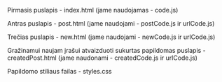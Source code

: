 Pirmasis puslapis - index.html (jame naudojamas - code.js)

Antras puslapis - post.html (jame naudojami - postCode.js ir urlCode.js)

Trečias puslapis - new.html (jame naudojami - newCode.js ir urlCode.js)

Gražinamui naujam įrašui atvaizduoti sukurtas papildomas puslapis - createdPost.html (jame naudonami - createdCode.js ir urlCode.js)

Papildomo stiliaus failas - styles.css


